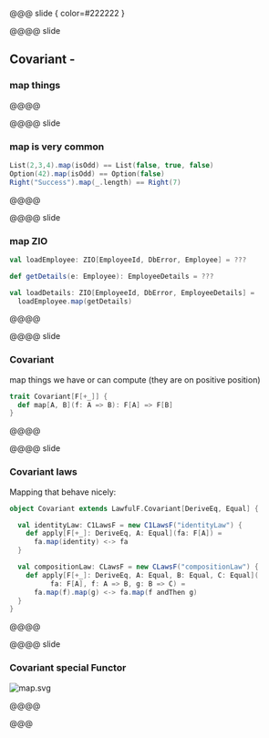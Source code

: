 @@@ slide { color=#222222 }

@@@@ slide

## Covariant -
### map things

@@@@

@@@@ slide

### map is very common

```scala
List(2,3,4).map(isOdd) == List(false, true, false)
Option(42).map(isOdd) == Option(false)
Right("Success").map(_.length) == Right(7)
```
@@@@

@@@@ slide

### map ZIO

```scala
val loadEmployee: ZIO[EmployeeId, DbError, Employee] = ???

def getDetails(e: Employee): EmployeeDetails = ???

val loadDetails: ZIO[EmployeeId, DbError, EmployeeDetails] =
  loadEmployee.map(getDetails)
```
@@@@

@@@@ slide

### Covariant
map things we have or can compute (they are on positive position)

```scala
trait Covariant[F[+_]] {
  def map[A, B](f: A => B): F[A] => F[B]
}
```
@@@@

@@@@ slide

### Covariant laws
Mapping that behave nicely:

```scala
object Covariant extends LawfulF.Covariant[DeriveEq, Equal] {

  val identityLaw: C1LawsF = new C1LawsF("identityLaw") {
    def apply[F[+_]: DeriveEq, A: Equal](fa: F[A]) =
      fa.map(identity) <-> fa
  }

  val compositionLaw: CLawsF = new CLawsF("compositionLaw") {
    def apply[F[+_]: DeriveEq, A: Equal, B: Equal, C: Equal](
          fa: F[A], f: A => B, g: B => C) =
      fa.map(f).map(g) <-> fa.map(f andThen g)
  }
}
```

@@@@

@@@@ slide

### Covariant special Functor

![map.svg](images/map.svg)

@@@@

@@@